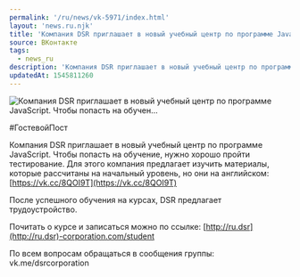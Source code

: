 ```yaml
---
permalink: '/ru/news/vk-5971/index.html'
layout: 'news.ru.njk'
title: 'Компания DSR приглашает в новый учебный центр по программе JavaScript. Чтобы попасть на обучен'
source: ВКонтакте
tags:
  - news_ru
description: 'Компания DSR приглашает в новый учебный центр по программе JavaScript. Чтобы попасть на обучен…'
updatedAt: 1545811260
---
```

![Компания DSR приглашает в новый учебный центр по программе JavaScript. Чтобы попасть на обучен…](https://sun9-30.userapi.com/impf/c848416/v848416522/eab4b/OUPsC9hnyMM.jpg?size=1280x850&quality=96&sign=0c684c2e510f7728213536f272a8be13&c_uniq_tag=bhlqIefziySGVzItlQGYYdXTIhefXvuMnHf8vysKVRI&type=album)

#ГостевойПост

Компания DSR приглашает в новый учебный центр по программе JavaScript. Чтобы попасть на обучение, нужно хорошо пройти тестирование. Для этого компания предлагает изучить материалы, которые рассчитаны на начальный уровень, но они на английском: [https://vk.cc/8QOI9T](https://vk.cc/8QOI9T)

После успешного обучения на курсах, DSR предлагает трудоустройство.

Почитать о курсе и записаться можно по ссылке: [http://ru.dsr](http://ru.dsr)-corporation.com/student

По всем вопросам обращаться в сообщения группы: vk.me/dsrcorporation
